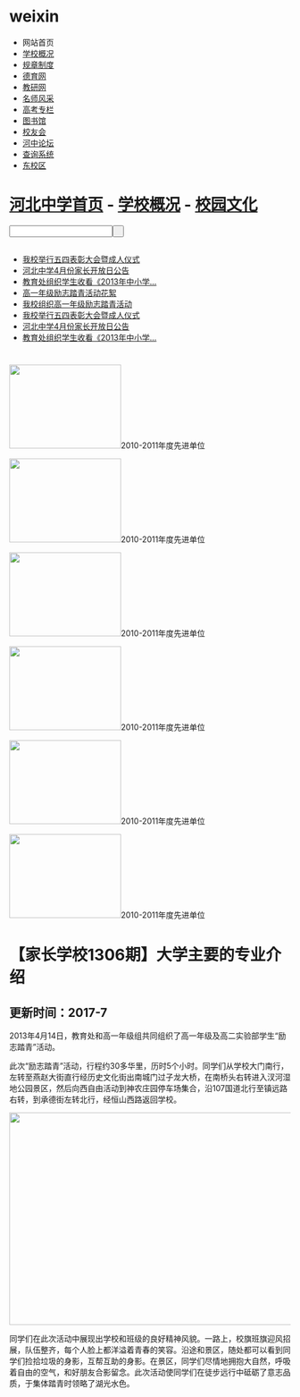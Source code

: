 # weixin

<html xmlns="http://www.w3.org/1999/xhtml">
<head>
<meta http-equiv="Content-Type" content="text/html; charset=utf-8" />

<link href="css/content.css" rel="stylesheet" type="text/css" />

</head>

<body>
	<div id="mybody">
    	<div id="top">
        	<div class="menu">
            	<ul>
                	<li>网站首页</li>
                    <li><a href=https://liruida.github.io/classclass/>学校概况</a></li>
                    <li><a href="#">规章制度</a></li>
                    <li><a href="#">德育网</a></li>
                    <li><a href="#">教研网</a></li>
                    <li><a href="#">名师风采</a></li>
                    <li><a href="#">高考专栏</a></li>
                    <li><a href="#">图书馆</a></li>
                    <li><a href="#">校友会</a></li>
                    <li><a href="#">河中论坛</a></li>
                    <li><a href="#">查询系统</a></li>
                    <li><a href="#" class="specil">东校区</a></li>                    
                </ul>
            </div>           
        </div>
      <div id="dh">
            	<h1><a href="index.html">河北中学首页</a> - <a href="list.html">学校概况</a> - <a href="#">校园文化</a></h1>
            	<div id="search">
            <input name="search" type="text" class="search_text" /><input name="searchbut" type="button" class="search_but" value=" " />
            </div>
          </div>
        <div id="left">
        	<div id="hot">
            	<h2></h2>
                <ul>
                	<li><a href="#">我校举行五四表彰大会暨成人仪式</a></li> 
					<li><a href="#">河北中学4月份家长开放日公告</a> </li>
					<li><a href="#">教育处组织学生收看《2013年中小学… </a></li>
					<li><a href="#">高一年级励志踏青活动花絮 </a></li>
					<li><a href="#">我校组织高一年级励志踏青活动</a></li>
					<li><a href="#">我校举行五四表彰大会暨成人仪式</a></li> 
					<li><a href="#">河北中学4月份家长开放日公告</a></li> 
					<li><a href="#">教育处组织学生收看《2013年中小学…</a></li>
                </ul>
            </div>
          	<div id="pic">
          		<h1></h1>
	           	<div id="colee" >
					<div id="colee1">
					<p> <img src="images/pic.gif" width="200" height="150" />2010-2011年度先进单位</p>
					<p> <img src="images/pic.gif" width="200" height="150" />2010-2011年度先进单位</p>
					<p> <img src="images/pic.gif" width="200" height="150" />2010-2011年度先进单位</p>
					<p> <img src="images/pic.gif" width="200" height="150" />2010-2011年度先进单位</p>
					<p> <img src="images/pic.gif" width="200" height="150" />2010-2011年度先进单位</p>
					<p> <img src="images/pic.gif" width="200" height="150" />2010-2011年度先进单位</p>
				</div>
				<div id="colee2"></div>
			</div>
        </div>
    </div>
    <div id="right">
        <h1>【家长学校1306期】大学主要的专业介绍</h1>
        <h2> 更新时间：2017-7</h2>
            <p>2013年4月14日，教育处和高一年级组共同组织了高一年级及高二实验部学生“励志踏青”活动。</p>
    		<p>此次“励志踏青”活动，行程约30多华里，历时5个小时。同学们从学校大门南行，左转至燕赵大街直行经历史文化街出南城门过子龙大桥，在南桥头右转进入汊河湿地公园景区，然后向西自由活动到神农庄园停车场集合，沿107国道北行至镇远路右转，到承德街左转北行，经恒山西路返回学校。</p>
    		<p><img src="images/newspic.jpg" width="550px" height="380px"></p>
    		<p>同学们在此次活动中展现出学校和班级的良好精神风貌。一路上，校旗班旗迎风招展，队伍整齐，每个人脸上都洋溢着青春的笑容。沿途和景区，随处都可以看到同学们捡拾垃圾的身影，互帮互助的身影。在景区，同学们尽情地拥抱大自然，呼吸着自由的空气，和好朋友合影留念。此次活动使同学们在徒步远行中砥砺了意志品质，于集体踏青时领略了湖光水色。</p>
    		
      
	
</body>

</html>
